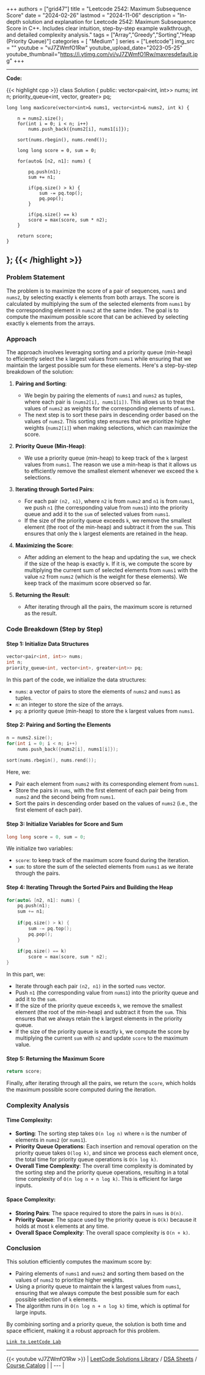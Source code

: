 
+++
authors = ["grid47"]
title = "Leetcode 2542: Maximum Subsequence Score"
date = "2024-02-26"
lastmod = "2024-11-06"
description = "In-depth solution and explanation for Leetcode 2542: Maximum Subsequence Score in C++. Includes clear intuition, step-by-step example walkthrough, and detailed complexity analysis."
tags = ["Array","Greedy","Sorting","Heap (Priority Queue)"]
categories = [
    "Medium"
]
series = ["Leetcode"]
img_src = ""
youtube = "vJ7ZWmfO1Rw"
youtube_upload_date="2023-05-25"
youtube_thumbnail="https://i.ytimg.com/vi/vJ7ZWmfO1Rw/maxresdefault.jpg"
+++



---
**Code:**

{{< highlight cpp >}}
class Solution {
public:
    vector<pair<int, int>> nums;
    int n;
    priority_queue<int, vector<int>, greater<int>> pq;

    long long maxScore(vector<int>& nums1, vector<int>& nums2, int k) {

        n = nums2.size(); 
        for(int i = 0; i < n; i++)
            nums.push_back({nums2[i], nums1[i]});
        
        sort(nums.rbegin(), nums.rend());
        
        long long score = 0, sum = 0;

        for(auto& [n2, n1]: nums) {
            
            pq.push(n1);
            sum += n1;
            
            if(pq.size() > k) {
                sum -= pq.top();
                pq.pop();
            }
            
            if(pq.size() == k)
            score = max(score, sum * n2);
        }

        return score;
    }
};
{{< /highlight >}}
---

### Problem Statement

The problem is to maximize the score of a pair of sequences, `nums1` and `nums2`, by selecting exactly `k` elements from both arrays. The score is calculated by multiplying the sum of the selected elements from `nums1` by the corresponding element in `nums2` at the same index. The goal is to compute the maximum possible score that can be achieved by selecting exactly `k` elements from the arrays.

### Approach

The approach involves leveraging sorting and a priority queue (min-heap) to efficiently select the `k` largest values from `nums1` while ensuring that we maintain the largest possible sum for these elements. Here's a step-by-step breakdown of the solution:

1. **Pairing and Sorting**: 
   - We begin by pairing the elements of `nums1` and `nums2` as tuples, where each pair is `(nums2[i], nums1[i])`. This allows us to treat the values of `nums2` as weights for the corresponding elements of `nums1`. 
   - The next step is to sort these pairs in descending order based on the values of `nums2`. This sorting step ensures that we prioritize higher weights (`nums2[i]`) when making selections, which can maximize the score.

2. **Priority Queue (Min-Heap)**: 
   - We use a priority queue (min-heap) to keep track of the `k` largest values from `nums1`. The reason we use a min-heap is that it allows us to efficiently remove the smallest element whenever we exceed the `k` selections.

3. **Iterating through Sorted Pairs**: 
   - For each pair `(n2, n1)`, where `n2` is from `nums2` and `n1` is from `nums1`, we push `n1` (the corresponding value from `nums1`) into the priority queue and add it to the `sum` of selected values from `nums1`.
   - If the size of the priority queue exceeds `k`, we remove the smallest element (the root of the min-heap) and subtract it from the `sum`. This ensures that only the `k` largest elements are retained in the heap.
   
4. **Maximizing the Score**: 
   - After adding an element to the heap and updating the `sum`, we check if the size of the heap is exactly `k`. If it is, we compute the score by multiplying the current sum of selected elements from `nums1` with the value `n2` from `nums2` (which is the weight for these elements). We keep track of the maximum score observed so far.
   
5. **Returning the Result**: 
   - After iterating through all the pairs, the maximum score is returned as the result.

### Code Breakdown (Step by Step)

#### Step 1: Initialize Data Structures
```cpp
vector<pair<int, int>> nums;
int n;
priority_queue<int, vector<int>, greater<int>> pq;
```
In this part of the code, we initialize the data structures:
- `nums`: a vector of pairs to store the elements of `nums2` and `nums1` as tuples.
- `n`: an integer to store the size of the arrays.
- `pq`: a priority queue (min-heap) to store the `k` largest values from `nums1`.

#### Step 2: Pairing and Sorting the Elements
```cpp
n = nums2.size(); 
for(int i = 0; i < n; i++)
    nums.push_back({nums2[i], nums1[i]});
    
sort(nums.rbegin(), nums.rend());
```
Here, we:
- Pair each element from `nums2` with its corresponding element from `nums1`.
- Store the pairs in `nums`, with the first element of each pair being from `nums2` and the second being from `nums1`.
- Sort the pairs in descending order based on the values of `nums2` (i.e., the first element of each pair).

#### Step 3: Initialize Variables for Score and Sum
```cpp
long long score = 0, sum = 0;
```
We initialize two variables:
- `score`: to keep track of the maximum score found during the iteration.
- `sum`: to store the sum of the selected elements from `nums1` as we iterate through the pairs.

#### Step 4: Iterating Through the Sorted Pairs and Building the Heap
```cpp
for(auto& [n2, n1]: nums) {
    pq.push(n1);
    sum += n1;
    
    if(pq.size() > k) {
        sum -= pq.top();
        pq.pop();
    }
    
    if(pq.size() == k)
        score = max(score, sum * n2);
}
```
In this part, we:
- Iterate through each pair `(n2, n1)` in the sorted `nums` vector.
- Push `n1` (the corresponding value from `nums1`) into the priority queue and add it to the `sum`.
- If the size of the priority queue exceeds `k`, we remove the smallest element (the root of the min-heap) and subtract it from the `sum`. This ensures that we always retain the `k` largest elements in the priority queue.
- If the size of the priority queue is exactly `k`, we compute the score by multiplying the current `sum` with `n2` and update `score` to the maximum value.

#### Step 5: Returning the Maximum Score
```cpp
return score;
```
Finally, after iterating through all the pairs, we return the `score`, which holds the maximum possible score computed during the iteration.

### Complexity Analysis

#### Time Complexity:
- **Sorting**: The sorting step takes `O(n log n)` where `n` is the number of elements in `nums2` (or `nums1`).
- **Priority Queue Operations**: Each insertion and removal operation on the priority queue takes `O(log k)`, and since we process each element once, the total time for priority queue operations is `O(n log k)`.
- **Overall Time Complexity**: The overall time complexity is dominated by the sorting step and the priority queue operations, resulting in a total time complexity of `O(n log n + n log k)`. This is efficient for large inputs.

#### Space Complexity:
- **Storing Pairs**: The space required to store the pairs in `nums` is `O(n)`.
- **Priority Queue**: The space used by the priority queue is `O(k)` because it holds at most `k` elements at any time.
- **Overall Space Complexity**: The overall space complexity is `O(n + k)`.

### Conclusion

This solution efficiently computes the maximum score by:
- Pairing elements of `nums1` and `nums2` and sorting them based on the values of `nums2` to prioritize higher weights.
- Using a priority queue to maintain the `k` largest values from `nums1`, ensuring that we always compute the best possible sum for each possible selection of `k` elements.
- The algorithm runs in `O(n log n + n log k)` time, which is optimal for large inputs.

By combining sorting and a priority queue, the solution is both time and space efficient, making it a robust approach for this problem.

[`Link to LeetCode Lab`](https://leetcode.com/problems/maximum-subsequence-score/description/)

---
{{< youtube vJ7ZWmfO1Rw >}}
| [LeetCode Solutions Library](https://grid47.xyz/leetcode/) / [DSA Sheets](https://grid47.xyz/sheets/) / [Course Catalog](https://grid47.xyz/courses/) |
| --- |

